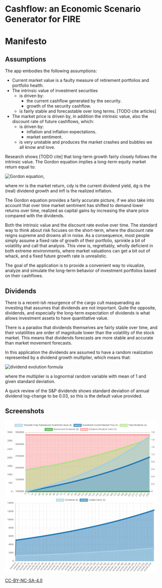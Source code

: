 # Cashflow: an Economic Scenario Generator for FIRE

# Manifesto

## Assumptions

The app embodies the following assumptions:

* Current market value is a faulty measure of retirement portfolios and portfolio health.
* The intrinsic value of investment securities
    * is driven by:
        * the current cashflow generated by the security.
        * growth of the security cashflow.
    * is fairly stable and forecastable over long terms. [TODO cite articles]
* The market price is driven by, in addition the intrinsic value, also the discount rate of future cashflows, which:
    * is driven by:
        * inflation and inflation expectations.
        * market sentiment.
    * is very unstable and produces the market crashes and bubbles we all know and love.

Research shows [TODO cite] that long-term growth fairly closely follows the intrinsic value. The Gordon equation implies
a long-term equity market return equal to:

![Gordon equation](<https://latex.codecogs.com/gif.latex?mr = cdy + dg + infl>),

where mr is the market return, cdy is the current dividend yield, dg is the (real) dividend growth and infl is the
realized inflation.

The Gordon equation provides a fairly accurate picture, if we also take into account that over time market sentiment has
shifted to demand lower returns over time, realized as capital gains by increasing the share price compared with the
dividends.

Both the intrinsic value and the discount rate evolve over time. The standard way to think about risk focuses on the
short-term, where the discount rate reigns supreme and drowns all in noise. As a consequence, most people simply assume
a fixed rate of growth of their portfolio, sprinkle a bit of volatility and call that analysis. This view is,
regrettably, wholly deficient in both extreme environments, where market valuations can get a bit out of whack, and a
fixed future growth rate is unrealistic.

[comment]: <> (TODO environments of sustained bull markets, when the discount rate volatility gets ridiculously low and
consequently future returns should be low)

The goal of the application is to provide a convenient way to visualize, analyze and simulate the long-term behavior of
investment portfolios based on their cashflows.

## Dividends

There is a recent-ish resurgence of the cargo cult masquerading as investing that assumes that dividends are not
important. Quite the opposite, dividends, and especially the long-term expectation of dividends is what allows
investment assets to have quantitative value.

There is a paradox that dividends themselves are fairly stable over time, and their volatilities are order of magnitude
lower than the volatility of the stock market. This means that dividends forecasts are more stable and accurate than market movement forecasts.

In this application the dividends are assumed to have a random realization represented by a dividend growth multiplier, which means that:

![dividend evolution formula](<https://latex.codecogs.com/gif.latex?div_{t+1} = div_t * mult_t * (1 + growth)>)

where the multiplier is a lognormal random variable with mean of 1 and given standard deviation.

A quick review of the S&P dividends shows standard deviation of annual dividend log-change to be 0.03, so this is the default value provided.

## Screenshots

![visualization of portfolio evolution](./docs/screenshot-0.0.2.PNG)

[CC-BY-NC-SA-4.0](LICENSE.md)
